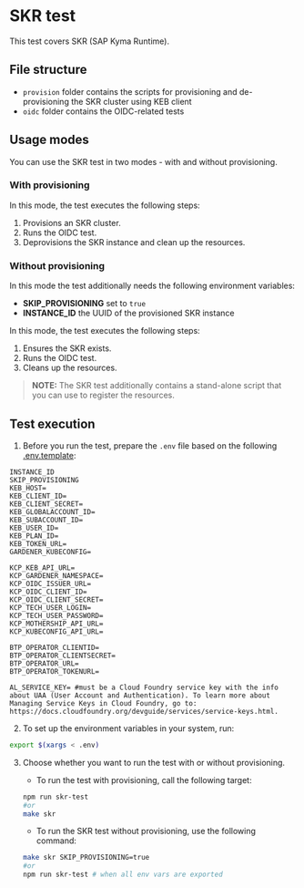 # SKR test

This test covers SKR (SAP Kyma Runtime).

## File structure
- `provision` folder contains the scripts for provisioning and de-provisioning the SKR cluster using KEB client
- `oidc` folder contains the OIDC-related tests

## Usage modes

You can use the SKR test in two modes - with and without provisioning.

### With provisioning

In this mode, the test executes the following steps:
1. Provisions an SKR cluster.
2. Runs the OIDC test.
3. Deprovisions the SKR instance and clean up the resources.

### Without provisioning

In this mode the test additionally needs the following environment variables:
- **SKIP_PROVISIONING** set to `true`
- **INSTANCE_ID** the UUID of the provisioned SKR instance

In this mode, the test executes the following steps:
1. Ensures the SKR exists.
2. Runs the OIDC test.
3. Cleans up the resources.
 
>**NOTE:** The SKR test additionally contains a stand-alone script that you can use to register the resources.

## Test execution

1. Before you run the test, prepare the `.env` file based on the following [.env.template](.env.template):
```
INSTANCE_ID
SKIP_PROVISIONING
KEB_HOST=
KEB_CLIENT_ID=
KEB_CLIENT_SECRET=
KEB_GLOBALACCOUNT_ID=
KEB_SUBACCOUNT_ID=
KEB_USER_ID=
KEB_PLAN_ID=
KEB_TOKEN_URL=
GARDENER_KUBECONFIG=

KCP_KEB_API_URL=
KCP_GARDENER_NAMESPACE=
KCP_OIDC_ISSUER_URL=
KCP_OIDC_CLIENT_ID=
KCP_OIDC_CLIENT_SECRET=
KCP_TECH_USER_LOGIN=
KCP_TECH_USER_PASSWORD=
KCP_MOTHERSHIP_API_URL=
KCP_KUBECONFIG_API_URL=

BTP_OPERATOR_CLIENTID=
BTP_OPERATOR_CLIENTSECRET=
BTP_OPERATOR_URL=
BTP_OPERATOR_TOKENURL=

AL_SERVICE_KEY= #must be a Cloud Foundry service key with the info about UAA (User Account and Authentication). To learn more about Managing Service Keys in Cloud Foundry, go to: https://docs.cloudfoundry.org/devguide/services/service-keys.html.
```

2. To set up the environment variables in your system, run:

```bash
export $(xargs < .env)
```

3. Choose whether you want to run the test with or without provisioning.
   - To run the test with provisioning, call the following target:

    ```bash
    npm run skr-test
    #or
    make skr
    ```
    - To run the SKR test without provisioning, use the following command:

    ```bash
    make skr SKIP_PROVISIONING=true
    #or
    npm run skr-test # when all env vars are exported
    ```


